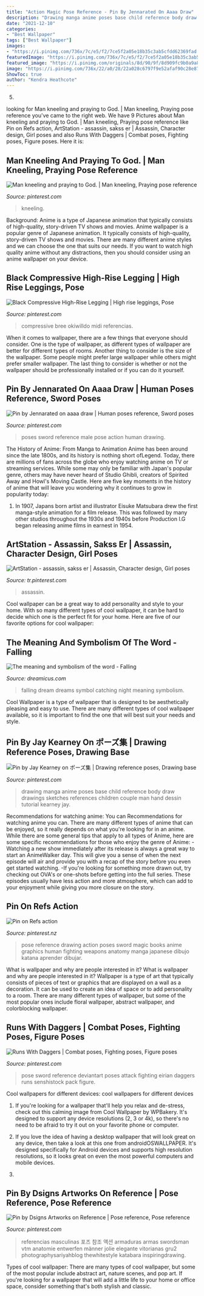 ```yaml
---
title: "Action Magic Pose Reference - Pin By Jennarated On Aaaa Draw"
description: "Drawing manga anime poses base child reference body draw drawings sketches references children couple man hand dessin tutorial kearney jay"
date: "2021-12-10"
categories:
- "Best Wallpaper"
tags: ["Best Wallpaper"]
images:
- "https://i.pinimg.com/736x/7c/e5/f2/7ce5f2a05e18b35c3ab5cfdd62369fad.jpg"
featuredImage: "https://i.pinimg.com/736x/7c/e5/f2/7ce5f2a05e18b35c3ab5cfdd62369fad.jpg"
featured_image: "https://i.pinimg.com/originals/8d/90/9f/8d909fc9b0a9a81fc4450f22336b474d.jpg"
image: "https://i.pinimg.com/736x/22/a0/28/22a028c6797f9e52afaf90c28e8729e0.jpg"
ShowToc: true
author: "Kendra Heathcote"
---
```



5.

	

		
looking for Man kneeling and praying to God. | Man kneeling, Praying pose reference you've came to the right web. We have 9 Pictures about Man kneeling and praying to God. | Man kneeling, Praying pose reference like Pin on Refs action, ArtStation - assassin, sakss er | Assassin, Character design, Girl poses and also Runs With Daggers | Combat poses, Fighting poses, Figure poses. Here it is:
		
    
## Man Kneeling And Praying To God. | Man Kneeling, Praying Pose Reference

<img loading=lazy src="https://i.pinimg.com/736x/2f/b4/e7/2fb4e777d770563cc3cd5e75ac8b04c9--praying-to-god-stock-photos.jpg" onerror="this.onerror=null;this.src='https://tse4.mm.bing.net/th?id=OIP.jJL6KmqPiKwaemGwuFTuWAAAAA&amp;pid=15.1';" alt="Man kneeling and praying to God. | Man kneeling, Praying pose reference">

_Source: pinterest.com_

>kneeling. 

	

Background: Anime is a type of Japanese animation that typically consists of high-quality, story-driven TV shows and movies.
Anime wallpaper is a popular genre of Japanese animation. It typically consists of high-quality, story-driven TV shows and movies. There are many different anime styles and we can choose the one that suits our needs. If you want to watch high quality anime without any distractions, then you should consider using an anime wallpaper on your device.

    
## Black Compressive High-Rise Legging | High Rise Leggings, Pose

<img loading=lazy src="https://i.pinimg.com/736x/ec/85/ae/ec85ae4dee0be858b03b51a986f45aea.jpg" onerror="this.onerror=null;this.src='https://tse1.mm.bing.net/th?id=OIP.bjdmkX8Mn99iwjmqTl-jNQHaLH&amp;pid=15.1';" alt="Black Compressive High-Rise Legging | High rise leggings, Pose">

_Source: pinterest.com_

>compressive bree okiwilldo midi referencias. 

	

When it comes to wallpaper, there are a few things that everyone should consider. One is the type of wallpaper, as different types of wallpaper are better for different types of rooms. Another thing to consider is the size of the wallpaper. Some people might prefer large wallpaper while others might prefer smaller wallpaper. The last thing to consider is whether or not the wallpaper should be professionally installed or if you can do it yourself.

    
## Pin By Jennarated On Aaaa Draw | Human Poses Reference, Sword Poses

<img loading=lazy src="https://i.pinimg.com/736x/78/80/cc/7880cc332fc1f4cc6699f21bf84bd2b3.jpg" onerror="this.onerror=null;this.src='https://tse3.mm.bing.net/th?id=OIP.tr0YvkyMVpiUrz_vogztMAHaJ3&amp;pid=15.1';" alt="Pin by Jennarated on aaaa draw | Human poses reference, Sword poses">

_Source: pinterest.com_

>poses sword reference male pose action human drawing. 

	

The History of Anime: From Manga to Animation
Anime has been around since the late 1800s, and its history is nothing short ofLegend. Today, there are millions of fans across the globe who enjoy watching anime on TV or streaming services. While some may only be familiar with Japan's popular genre, others may have never heard of Studio Ghibli, creators of Spirited Away and Howl's Moving Castle. Here are five key moments in the history of anime that will leave you wondering why it continues to grow in popularity today:
1) In 1907, Japans born artist and illustrator Eisuke Matsubara drew the first manga-style animation for a film release. This was followed by many other studios throughout the 1930s and 1940s before Production I.G began releasing anime films in earnest in 1954.

    
## ArtStation - Assassin, Sakss Er | Assassin, Character Design, Girl Poses

<img loading=lazy src="https://i.pinimg.com/736x/20/00/78/20007813153886d20ac21772684b644d.jpg" onerror="this.onerror=null;this.src='https://tse3.mm.bing.net/th?id=OIP.9v1jwGHsYjnqmYxJ2IIQTQHaKf&amp;pid=15.1';" alt="ArtStation - assassin, sakss er | Assassin, Character design, Girl poses">

_Source: tr.pinterest.com_

>assassin. 

	

Cool wallpaper can be a great way to add personality and style to your home. With so many different types of cool wallpaper, it can be hard to decide which one is the perfect fit for your home. Here are five of our favorite options for cool wallpaper: 

    
## The Meaning And Symbolism Of The Word - Falling

<img loading=lazy src="http://dreamicus.com/data/falling/falling-04.jpg" onerror="this.onerror=null;this.src='https://tse1.mm.bing.net/th?id=OIP.V4ZmypVC8niVULWFrBsjjAHaFi&amp;pid=15.1';" alt="The meaning and symbolism of the word - Falling">

_Source: dreamicus.com_

>falling dream dreams symbol catching night meaning symbolism. 

	

Cool Wallpaper is a type of wallpaper that is designed to be aesthetically pleasing and easy to use. There are many different types of cool wallpaper available, so it is important to find the one that will best suit your needs and style.

    
## Pin By Jay Kearney On ポーズ集 | Drawing Reference Poses, Drawing Base

<img loading=lazy src="https://i.pinimg.com/736x/7c/e5/f2/7ce5f2a05e18b35c3ab5cfdd62369fad.jpg" onerror="this.onerror=null;this.src='https://tse3.mm.bing.net/th?id=OIP.qHrW1MbB42RJX98pd-IX8gHaJ3&amp;pid=15.1';" alt="Pin by Jay Kearney on ポーズ集 | Drawing reference poses, Drawing base">

_Source: pinterest.com_

>drawing manga anime poses base child reference body draw drawings sketches references children couple man hand dessin tutorial kearney jay. 

	

Recommendations for watching anime: You can
Recommendations for watching anime you can. There are many different types of anime that can be enjoyed, so it really depends on what you're looking for in an anime. While there are some general tips that apply to all types of Anime, here are some specific recommendations for those who enjoy the genre of Anime: 
-Watching a new show immediately after its release is always a great way to start an AnimeWalker day. This will give you a sense of when the next episode will air and provide you with a recap of the story before you even get started watching. 
-If you're looking for something more drawn out, try checking out OVA's or one-shots before getting into the full series. These episodes usually have less action and more atmosphere, which can add to your enjoyment while giving you more closure on the story.

    
## Pin On Refs Action

<img loading=lazy src="https://i.pinimg.com/originals/8d/90/9f/8d909fc9b0a9a81fc4450f22336b474d.jpg" onerror="this.onerror=null;this.src='https://tse4.mm.bing.net/th?id=OIP.vB3crEf6rPAHQp_MaJYFTAHaJ4&amp;pid=15.1';" alt="Pin on Refs action">

_Source: pinterest.nz_

>pose reference drawing action poses sword magic books anime graphics human fighting weapons anatomy manga japanese dibujo katana aprender dibujar. 

	

What is wallpaper and why are people interested in it?
What is wallpaper and why are people interested in it?
Wallpaper is a type of art that typically consists of pieces of text or graphics that are displayed on a wall as a decoration. It can be used to create an idea of space or to add personality to a room. There are many different types of wallpaper, but some of the most popular ones include floral wallpaper, abstract wallpaper, and colorblocking wallpaper.

    
## Runs With Daggers | Combat Poses, Fighting Poses, Figure Poses

<img loading=lazy src="https://i.pinimg.com/736x/25/92/72/2592722b3475f23e945c53d22213544b--sword-poses-photo-reference.jpg" onerror="this.onerror=null;this.src='https://tse2.mm.bing.net/th?id=OIP.LPsn5hnidGjk2Ba0okZkSwHaKc&amp;pid=15.1';" alt="Runs With Daggers | Combat poses, Fighting poses, Figure poses">

_Source: pinterest.com_

>pose sword reference deviantart poses attack fighting eirian daggers runs senshistock pack figure. 

	

Cool wallpapers for different devices:
cool wallpapers for different devices 

1. If you're looking for a wallpaper that'll help you relax and de-stress, check out this calming image from Cool Wallpaper by WPBakery. It's designed to support any device resolutions (2, 3 or 4k), so there's no need to be afraid to try it out on your favorite phone or computer.

2. If you love the idea of having a desktop wallpaper that will look great on any device, then take a look at this one from androidOSWALLPAPER. It's designed specifically for Android devices and supports high resolution resolutions, so it looks great on even the most powerful computers and mobile devices.

3.

    
## Pin By Dsigns Artworks On Reference | Pose Reference, Pose Reference

<img loading=lazy src="https://i.pinimg.com/736x/22/a0/28/22a028c6797f9e52afaf90c28e8729e0.jpg" onerror="this.onerror=null;this.src='https://tse4.mm.bing.net/th?id=OIP.14j8-dDyX5xe5AD1ay-p_QHaJ3&amp;pid=15.1';" alt="Pin by Dsigns Artworks on Reference | Pose reference, Pose reference">

_Source: pinterest.com_

>referencias masculinas 포즈 참조 액션 armaduras armas swordsman vtm anatomie entwerfen männer jolie elegante vitorianas gru2 photographysariyahblog thewhitestyle katabara inspiringdrawing. 

	

Types of cool wallpaper:
There are many types of cool wallpaper, but some of the most popular include abstract art, nature scenes, and pop art. If you're looking for a wallpaper that will add a little life to your home or office space, consider something that's both stylish and classic.

